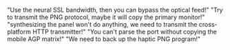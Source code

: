 "Use the neural SSL bandwidth, then you can bypass the optical feed!"
"Try to transmit the PNG protocol, maybe it will copy the primary monitor!"
"synthesizing the panel won't do anything, we need to transmit the cross-platform HTTP transmitter!"
"You can't parse the port without copying the mobile AGP matrix!"
"We need to back up the haptic PNG program!"
